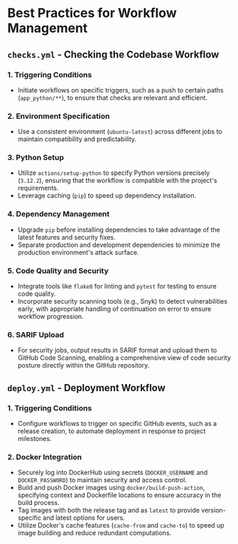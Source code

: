 
# Best Practices for Workflow Management

## `checks.yml` - Checking the Codebase Workflow

### 1. Triggering Conditions
- Initiate workflows on specific triggers, such as a push to certain paths (`app_python/**`), to ensure that checks are relevant and efficient.

### 2. Environment Specification
- Use a consistent environment (`ubuntu-latest`) across different jobs to maintain compatibility and predictability.

### 3. Python Setup
- Utilize `actions/setup-python` to specify Python versions precisely (`3.12.2`), ensuring that the workflow is compatible with the project's requirements.
- Leverage caching (`pip`) to speed up dependency installation.

### 4. Dependency Management
- Upgrade `pip` before installing dependencies to take advantage of the latest features and security fixes.
- Separate production and development dependencies to minimize the production environment's attack surface.

### 5. Code Quality and Security
- Integrate tools like `flake8` for linting and `pytest` for testing to ensure code quality.
- Incorporate security scanning tools (e.g., Snyk) to detect vulnerabilities early, with appropriate handling of continuation on error to ensure workflow progression.

### 6. SARIF Upload
- For security jobs, output results in SARIF format and upload them to GitHub Code Scanning, enabling a comprehensive view of code security posture directly within the GitHub repository.

## `deploy.yml` - Deployment Workflow

### 1. Triggering Conditions
- Configure workflows to trigger on specific GitHub events, such as a release creation, to automate deployment in response to project milestones.

### 2. Docker Integration
- Securely log into DockerHub using secrets (`DOCKER_USERNAME` and `DOCKER_PASSWORD`) to maintain security and access control.
- Build and push Docker images using `docker/build-push-action`, specifying context and Dockerfile locations to ensure accuracy in the build process.
- Tag images with both the release tag and as `latest` to provide version-specific and latest options for users.
- Utilize Docker's cache features (`cache-from` and `cache-to`) to speed up image building and reduce redundant computations.
